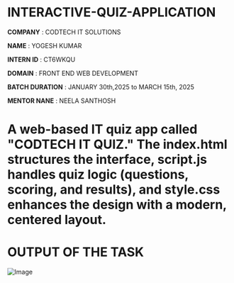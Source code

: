 # INTERACTIVE-QUIZ-APPLICATION

**COMPANY** : CODTECH IT SOLUTIONS

**NAME** : YOGESH KUMAR

**INTERN ID** : CT6WKQU

**DOMAIN** : FRONT END WEB DEVELOPMENT

**BATCH DURATION** : JANUARY 30th,2025 to MARCH 15th, 2025

**MENTOR NANE** : NEELA SANTHOSH

# A web-based IT quiz app called "CODTECH IT QUIZ." The index.html structures the interface, script.js handles quiz logic (questions, scoring, and results), and style.css enhances the design with a modern, centered layout.

# OUTPUT OF THE TASK

![Image](https://github.com/user-attachments/assets/5096dd43-579f-4c35-9a46-56002b7b4f07)
